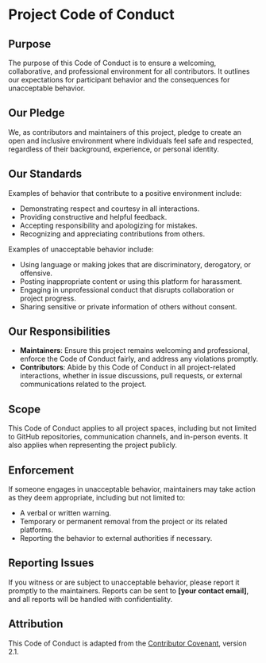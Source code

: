 
# **Project Code of Conduct**

## **Purpose**
The purpose of this Code of Conduct is to ensure a welcoming, collaborative, and professional environment for all contributors. It outlines our expectations for participant behavior and the consequences for unacceptable behavior.

## **Our Pledge**
We, as contributors and maintainers of this project, pledge to create an open and inclusive environment where individuals feel safe and respected, regardless of their background, experience, or personal identity.

## **Our Standards**
Examples of behavior that contribute to a positive environment include:
- Demonstrating respect and courtesy in all interactions.
- Providing constructive and helpful feedback.
- Accepting responsibility and apologizing for mistakes.
- Recognizing and appreciating contributions from others.

Examples of unacceptable behavior include:
- Using language or making jokes that are discriminatory, derogatory, or offensive.
- Posting inappropriate content or using this platform for harassment.
- Engaging in unprofessional conduct that disrupts collaboration or project progress.
- Sharing sensitive or private information of others without consent.

## **Our Responsibilities**
- **Maintainers**: Ensure this project remains welcoming and professional, enforce the Code of Conduct fairly, and address any violations promptly.
- **Contributors**: Abide by this Code of Conduct in all project-related interactions, whether in issue discussions, pull requests, or external communications related to the project.

## **Scope**
This Code of Conduct applies to all project spaces, including but not limited to GitHub repositories, communication channels, and in-person events. It also applies when representing the project publicly.

## **Enforcement**
If someone engages in unacceptable behavior, maintainers may take action as they deem appropriate, including but not limited to:
- A verbal or written warning.
- Temporary or permanent removal from the project or its related platforms.
- Reporting the behavior to external authorities if necessary.

## **Reporting Issues**
If you witness or are subject to unacceptable behavior, please report it promptly to the maintainers. Reports can be sent to **[your contact email]**, and all reports will be handled with confidentiality.

## **Attribution**
This Code of Conduct is adapted from the [Contributor Covenant](https://www.contributor-covenant.org/), version 2.1.

